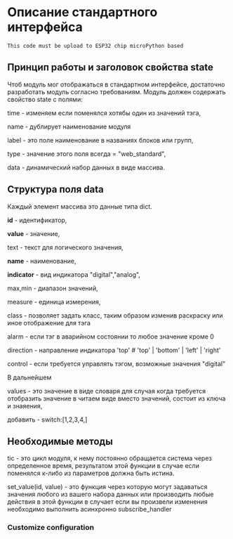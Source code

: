 # Описание стандартного интерфейса

```
This code must be upload to ESP32 chip microPython based 
```

## Принцип работы и заголовок свойства state

Чтоб модуль мог отображаться в стандартном интерфейсе, достаточно разработать модуль согласно требованиям.
Модуль должен содержать свойство state с полями:

time - изменяем если поменялся хотябы один из значений тэга,

name - дублирует наименование модуля

label - это поле наименование в названиях блоков или групп,

type - значение этого поля всегда = "web_standard",

data - динамический набор данных в виде массива.



## Структура поля data


Каждый элемент массива это данные типа dict.

**id** - идентификатор,

**value** - значение,

text - текст для логического значения,

**name** - наименование,

**indicator** - вид индикатора "digital","analog",

max,min - диапазон значений,

measure - единица измерения,

class - позволяет задать класс, таким образом изменив раскраску или иное отображение для тэга

alarm - если тэг в аварийном состоянии то любое значение кроме 0

direction - направление индикатора 'top'  # 'top' | 'bottom' | 'left' | 'right'

control - если требуется управлять тэгом, возможные значения "digital" 


В дальнейшем

values - это значение в виде словаря для случая когда требуется отобразить значение в
 читаем виде вместо значений, состоит из ключа и знаяения,

добавить - switch:[1,2,3,4,] 



## Необходимые методы

tic - это цикл модуля, к нему постоянно обращается система через определенное время,
 результатом этой функции в случае если поменялся к-либо из параметров должна быть истина.

set_value(id, value) - это функция через которую могут задаваться значения любого из
 вашего набора данных или производить любые действия
 в этой функции в случает если вы произвели изменения необходимо выполнить асинхронно subscribe_handler


### Customize configuration

